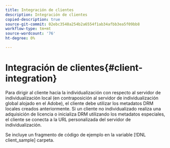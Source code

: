 ```yaml
---
title: Integración de clientes
description: Integración de clientes
copied-description: true
source-git-commit: 02ebc3548a254b2a6554f1ab34afbb3ea5f09bb8
workflow-type: tm+mt
source-wordcount: '76'
ht-degree: 0%

---
```


# Integración de clientes{#client-integration}

Para dirigir al cliente hacia la individualización con respecto al servidor de individualización local (en contraposición al servidor de individualización global alojado en el Adobe), el cliente debe utilizar los metadatos DRM locales creados anteriormente. Si un cliente no individualizado realiza una adquisición de licencia o inicializa DRM utilizando los metadatos especiales, el cliente se conecta a la URL personalizada del servidor de individualización.

Se incluye un fragmento de código de ejemplo en la variable [!DNL client_sample] carpeta.
